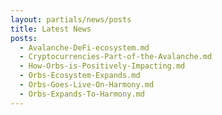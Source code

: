 ```yaml
---
layout: partials/news/posts
title: Latest News
posts:
  - Avalanche-DeFi-ecosystem.md
  - Cryptocurrencies-Part-of-the-Avalanche.md
  - How-Orbs-is-Positively-Impacting.md
  - Orbs-Ecosystem-Expands.md
  - Orbs-Goes-Live-On-Harmony.md
  - Orbs-Expands-To-Harmony.md
---
```


